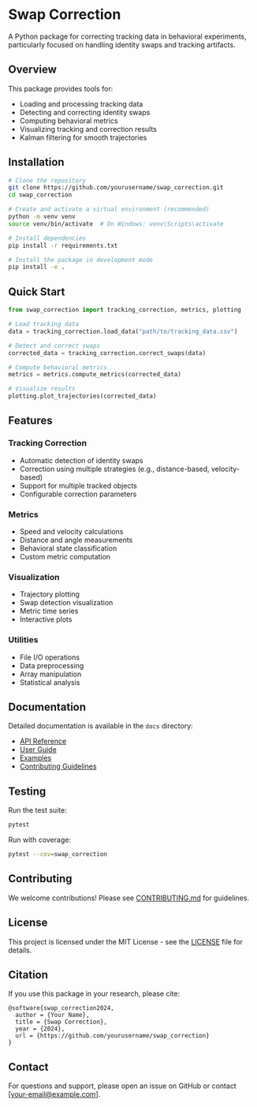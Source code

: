 # Swap Correction

A Python package for correcting tracking data in behavioral experiments, particularly focused on handling identity swaps and tracking artifacts.

## Overview

This package provides tools for:
- Loading and processing tracking data
- Detecting and correcting identity swaps
- Computing behavioral metrics
- Visualizing tracking and correction results
- Kalman filtering for smooth trajectories

## Installation

```bash
# Clone the repository
git clone https://github.com/yourusername/swap_correction.git
cd swap_correction

# Create and activate a virtual environment (recommended)
python -m venv venv
source venv/bin/activate  # On Windows: venv\Scripts\activate

# Install dependencies
pip install -r requirements.txt

# Install the package in development mode
pip install -e .
```

## Quick Start

```python
from swap_correction import tracking_correction, metrics, plotting

# Load tracking data
data = tracking_correction.load_data("path/to/tracking_data.csv")

# Detect and correct swaps
corrected_data = tracking_correction.correct_swaps(data)

# Compute behavioral metrics
metrics = metrics.compute_metrics(corrected_data)

# Visualize results
plotting.plot_trajectories(corrected_data)
```

## Features

### Tracking Correction
- Automatic detection of identity swaps
- Correction using multiple strategies (e.g., distance-based, velocity-based)
- Support for multiple tracked objects
- Configurable correction parameters

### Metrics
- Speed and velocity calculations
- Distance and angle measurements
- Behavioral state classification
- Custom metric computation

### Visualization
- Trajectory plotting
- Swap detection visualization
- Metric time series
- Interactive plots

### Utilities
- File I/O operations
- Data preprocessing
- Array manipulation
- Statistical analysis

## Documentation

Detailed documentation is available in the `docs` directory:
- [API Reference](docs/api.md)
- [User Guide](docs/user_guide.md)
- [Examples](docs/examples.md)
- [Contributing Guidelines](docs/contributing.md)

## Testing

Run the test suite:
```bash
pytest
```

Run with coverage:
```bash
pytest --cov=swap_correction
```

## Contributing

We welcome contributions! Please see [CONTRIBUTING.md](CONTRIBUTING.md) for guidelines.

## License

This project is licensed under the MIT License - see the [LICENSE](LICENSE) file for details.

## Citation

If you use this package in your research, please cite:
```
@software{swap_correction2024,
  author = {Your Name},
  title = {Swap Correction},
  year = {2024},
  url = {https://github.com/yourusername/swap_correction}
}
```

## Contact

For questions and support, please open an issue on GitHub or contact [your-email@example.com].
